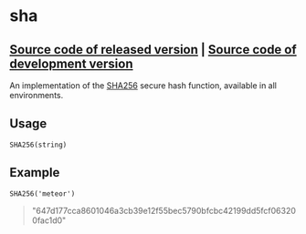 # sha
[Source code of released version](https://github.com/meteor/meteor/tree/master/packages/sha) | [Source code of development version](https://github.com/meteor/meteor/tree/master/packages/sha)
---

An implementation of the [SHA256](https://en.wikipedia.org/wiki/SHA-2) secure hash function, available in all environments.

## Usage

`SHA256(string)`

## Example

`SHA256('meteor')`

> "647d177cca8601046a3cb39e12f55bec5790bfcbc42199dd5fcf063200fac1d0"
